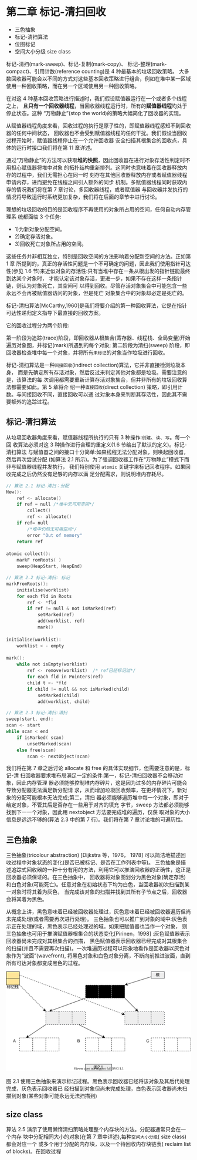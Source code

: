 # 第二章 标记-清扫回收

- 三色抽象
- 标记-清扫算法
- 位图标记
- 空间大小分级 size class

标记-清扫(mark-sweep)、标记-复制(mark-copy)、 标记-整理(mark-compact)、引用计数(reference counting)是 4 种最基本的垃圾回收策略。
大多数回收器可能会以不同的方式对这些基本回收策略进行组合，例如在堆中某一区域使用一种回收策略，而在另一个区域使用另一种回收策略。

在对这 4 种基本回收策略进行描述时，我们假设赋值器运行在一个或者多个线程之上，
且**只有一个回收器线程**，当回收器线程运行时，所有的**赋值器线程**均处于停止状态。这种
“万物静止”(stop the world)的策略大幅简化了回收器的实现。

从赋值器线程角度来看，回收过程的执行是原子性的，即赋值器线程感知不到回收器的任何中间状态，
回收器也不会受到赋值器线程的任何干扰。我们假设当回收过程开始时，赋值器线程停止在一个允许回收器
安全扫描其根集合的回收点，具体的运行时接口我们将在第 11 章详述。

通过“万物静止”的方法可以获取**堆的快照**，因此回收器在进行对象存活性判定时不用担心赋值器将堆中对象
的拓扑结构重新排列。这同时也意味着在回收器释放内存的过程中，我们无需担心在同一时
刻存在其他回收器释放内存或者赋值器线程申请内存，进而避免在线程之间引人额外的同步
机制。多赋值器线程同时获取内存的情况我们将在第 7 章讨论，多回收器线程，或者赋值器
与回收器并发执行的情况将导致运行时系统更加复杂，我们将在后面的章节中进行讨论。

理想的垃圾回收的目的是回收程序不再使用的对象所占用的空间，任何自动内存管理系
统都面临 3 个任务:

- 1)为新对象分配空间。
- 2)确定存活对象。
- 3)回收死亡对象所占用的空间。

这些任务并非相互独立，特别是回收空间的方法影响着分配新空间的方法。正如第 1 章
所提到的，真正的存活性问题是一个不可确定的问题，因此我们使用指针可达性(参见 1.6
节)来近似对象的存活性:只有当堆中存在一条从根出发的指针链能最终到达某个对象时，
才能认定该对象存活，更进一步，如果不存在这样一条指针链，则认为对象死亡，其空间可
以得到回收。尽管存活对象集合中可能包含一些永远不会再被赋值器访问的对象，但是死亡
对象集合中的对象却必定是死亡的。

标记-清扫算法[McCarthy,1960]是我们将要介绍的第一种回收算法，它是在指针
可达性递归定义指导下最直接的回收方案。

它的回收过程分为两个阶段:

第一阶段为追踪(trace)阶段，即回收器从根集合(寄存器、线程栈、全局变量)开始遍历对象图，并标记(mark)所遇到的每个对象;
第二阶段为清扫(sweep) 阶段，即回收器检查堆中每一个对象，并将所有`未标记`的对象当作垃圾进行回收。

标记-清扫算法是一种`间接回收`(indirect collection)算法，它并非直接检测垃圾本身，
而是先确定所有存活对象，然后反过来判定其他对象都是垃圾。需要注意的是，该算法的每
次调用都需要重新计算存活对象集合，但并非所有的垃圾回收算法都需要如此。第 5 章将介
绍一种`直接回收`(direct collection) 策略，即引用计数。与间接回收不同，直接回收可以通
过对象本身来判断其存活性，因此其不需要额外的追踪过程。

## 标记-清扫算法

从垃圾回收器角度来看，赋值器线程所执行的只有 3 种操作:`创建`、`读`、`写`。每一个回
收算法必须对这 3 种操作进行合理的重定义(1.6 节给出了默认的定义)。标记-清扫算法
与赋值器之间的接口十分简单:如果线程无法分配对象，则唤起回收器，然后再次尝试分配
(如算法 2.1 所示)。为了强调回收器工作在“万物静止”模式下而非与赋值器线程并发执行，
我们特别使用 `atomic` 关键字来标记回收程序。如果回收完成之后仍然没有足够的内存以满
足分配需求，则说明堆内存耗尽。

```c
// 算法 2.1 标记-清扫：分配
New():
    ref <- allocate()
    if ref = null /*堆中无可用空间*/
        collect()
        ref <- allocate()
    if ref= null
        /*堆中仍然无可用空间*/
        error "Out of memory"
    return ref

atomic collect():
    markF romRoots( )
    sweep(HeapStart, HeapEnd)
```

```c
// 算法 2.2 标记-清扫: 标记
markFromRoots():
    initialise(worklist)
    for each fld in Roots
        ref <- *fld
        if ref != null & not isMarked(ref)
            setMarked(ref)
            add(worklist, ref)
            mark()

initialise(worklist):
    worklist < - empty

mark():
    while not isEmpty(worklist)
        ref <- remove(worklist)  /* ref已经标记过*/
        for each fld in Pointers(ref)
        child t <- *fld
        if child != null && not isMarked(child)
            setMarked(child)
            add(worklist, child)
```

```c
// 算法 2.3 标记-清扫:清扫
sweep(start, end):
scan <- start
while scan < end
    if isMarked( scan)
        unsetMarked(scan)
    else free(scan)
        scan <- nextObject(scan)
```

我们将在第 7 章之后讨论 allocate 和 free 的具体实现细节，但需要注意的是，标记-清
扫回收器要求堆布局满足一定的条件:第一，标记-清扫回收器不会移动对象，因此内存管理
器必须能够控制堆内存碎片，这是因为过多的内存碎片可能会导致分配器无法满足新分配请
求，从而增加垃圾回收频率，在更坏情况下，新对象的分配可能根本无法完成;第二，清扫
器必须能够遍历堆中每一个对象，即对于给定对象，不管其后是否存在一些用于对齐的填充
字节，sweep 方法都必须能够找到下一一个对象，因此用 nextobject 方法要完成堆的遍历，仅获
取对象的大小信息是远远不够的(算法 2.3 中的第 7 行)。我们将在第 7 章讨论堆的可遍历性。

## 三色抽象


三色抽象(tricolour abstraction) [Dijkstra 等，1976， 1978] 可以简洁地描述回收过程中对象状态的变化(是否已被标记、是否在工作列表中等)。
三色抽象是描述追踪式回收器的一种十分有用的方法，利用它可以推演回收器的正确性，这正是回收器必须保证的。在三色抽象中，
回收器将对象图划分为黑色对象(确定存活)和白色对象(可能死亡)。任意对象在初始状态下均为白色，当回收器初次扫描到某一对象时将其着为灰色，
当完成该对象的扫描并找到其所有子节点之后，回收器会将其着为黑色。

从概念上讲，黑色意味着已经被回收器处理过，灰色意味着已经被回收器遍历但尚未完成处理(或者需要再次进行处理)。
三色抽象也可以推广到对象的域中:灰色表示正在处理的域，黑色表示已经处理过的域。如果把赋值器也当作一个对象，
则三色抽象也可用于推演赋值器根集合的状态变化[Pirinen，1998] :灰色赋值器表示回收器尚未完成对其根集合的扫描，
黑色赋值器表示回收器已经完成对其根集合的扫描(并且不需要再次扫描)。一次堆遍历过程可以形象地看作是回收器以灰色对象作为“波面”(wavefront),
将黑色对象和白色对象分离，不断向前推进波面，直到所有可达对象都变成黑色的过程。


![chapter-02-1.drawio.svg](./images/chapter-02-1.drawio.svg)

图 2.1 使用三色抽象来演示标记过程。黑色表示回收器已经将该对象及其后代处理完成，灰色表示回收器已
经扫描到对象但尚未完成处理，白色表示回收器尚未扫描到对象(某些对象可能永远无法扫描到)

## size class

算法 2.5 演示了使用懒惰清扫策略处理整个内存块的方法。分配器通常只会在一个内存
块中分配相同大小的对象(在第 7 章中详述),每种`空间大小分级`( size class)都会对应一个
或多个用于分配的内存块，以及一个待回收内存块链表( reclaim list of blocks)。在回收过程
